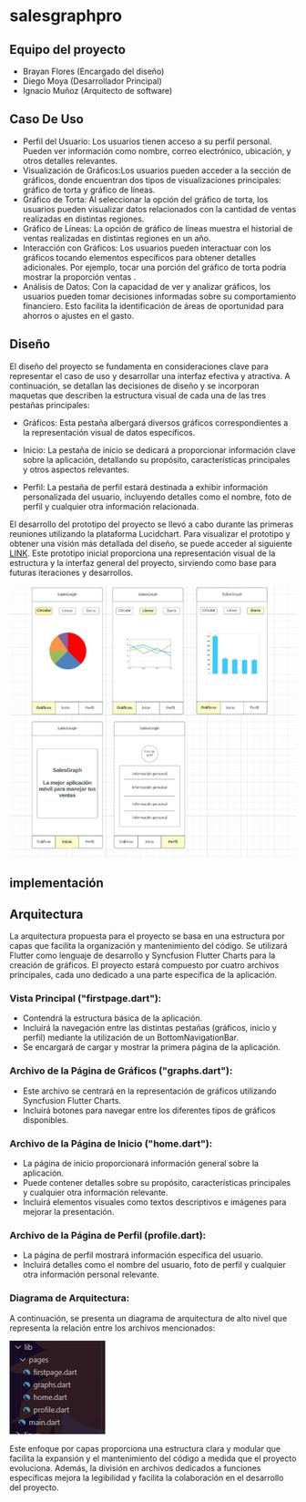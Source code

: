 # salesgraphpro


## Equipo del proyecto
- Brayan Flores (Encargado del diseño)
- Diego Moya (Desarrollador Principal)
- Ignacio Muñoz (Arquitecto de software)

## Caso De Uso

- Perfil del Usuario: Los usuarios tienen acceso a su perfil personal. Pueden ver información como nombre, correo electrónico, ubicación, y otros detalles relevantes.
- Visualización de Gráficos:Los usuarios pueden acceder a la sección de gráficos, donde encuentran dos tipos de visualizaciones principales: gráfico de torta y gráfico de líneas.
- Gráfico de Torta: Al seleccionar la opción del gráfico de torta, los usuarios pueden visualizar datos relacionados con la cantidad de ventas realizadas en distintas regiones.
- Gráfico de Líneas: La opción de gráfico de líneas muestra el historial de ventas realizadas en distintas regiones en un año.
- Interacción con Gráficos: Los usuarios pueden interactuar con los gráficos tocando elementos específicos para obtener detalles adicionales. Por ejemplo, tocar una porción del gráfico de torta podría mostrar la proporción ventas .
- Análisis de Datos: Con la capacidad de ver y analizar gráficos, los usuarios pueden tomar decisiones informadas sobre su comportamiento financiero. Esto facilita la identificación de áreas de oportunidad para ahorros o ajustes en el gasto.

## Diseño

El diseño del proyecto se fundamenta en consideraciones clave para representar el caso de uso y desarrollar una interfaz efectiva y atractiva. A continuación, se detallan las decisiones de diseño y se incorporan maquetas que describen la estructura visual de cada una de las tres pestañas principales:

- Gráficos: Esta pestaña albergará diversos gráficos correspondientes a la representación visual de datos específicos.

- Inicio: La pestaña de inicio se dedicará a proporcionar información clave sobre la aplicación, detallando su propósito, características principales y otros aspectos relevantes.

- Perfil: La pestaña de perfil estará destinada a exhibir información personalizada del usuario, incluyendo detalles como el nombre, foto de perfil y cualquier otra información relacionada.

El desarrollo del prototipo del proyecto se llevó a cabo durante las primeras reuniones utilizando la plataforma Lucidchart. Para visualizar el prototipo y obtener una visión más detallada del diseño, se puede acceder al siguiente [LINK](https://lucid.app/lucidchart/9c096983-115a-4f63-ab6e-4244a90350cd/edit?viewport_loc=124%2C65%2C2994%2C1513%2C0_0&invitationId=inv_a2d4f93e-b6ec-4a02-a4fb-4d985f7d817c). Este prototipo inicial proporciona una representación visual de la estructura y la interfaz general del proyecto, sirviendo como base para futuras iteraciones y desarrollos.

![LucidChart-imagen](https://github.com/ignacio121/SalesGraphPro/blob/graphs/salesgraphpro/assets/lucidchart.png)


## implementación



## Arquitectura

La arquitectura propuesta para el proyecto se basa en una estructura por capas que facilita la organización y mantenimiento del código. Se utilizará Flutter como lenguaje de desarrollo y Syncfusion Flutter Charts para la creación de gráficos. El proyecto estará compuesto por cuatro archivos principales, cada uno dedicado a una parte específica de la aplicación.

### Vista Principal ("firstpage.dart"):
- Contendrá la estructura básica de la aplicación.
- Incluirá la navegación entre las distintas pestañas (gráficos, inicio y perfil) mediante la utilización de un BottomNavigationBar.
- Se encargará de cargar y mostrar la primera página de la aplicación.

### Archivo de la Página de Gráficos ("graphs.dart"):
- Este archivo se centrará en la representación de gráficos utilizando Syncfusion Flutter Charts.
- Incluirá botones para navegar entre los diferentes tipos de gráficos disponibles.

### Archivo de la Página de Inicio ("home.dart"):
- La página de inicio proporcionará información general sobre la aplicación.
- Puede contener detalles sobre su propósito, características principales y cualquier otra información relevante.
- Incluirá elementos visuales como textos descriptivos e imágenes para mejorar la presentación.

### Archivo de la Página de Perfil (profile.dart):
- La página de perfil mostrará información específica del usuario.
- Incluirá detalles como el nombre del usuario, foto de perfil y cualquier otra información personal relevante.

### Diagrama de Arquitectura:

A continuación, se presenta un diagrama de arquitectura de alto nivel que representa la relación entre los archivos mencionados:

![Diagrama-arquitectura](https://github.com/ignacio121/SalesGraphPro/blob/graphs/salesgraphpro/assets/diagrama.png)

Este enfoque por capas proporciona una estructura clara y modular que facilita la expansión y el mantenimiento del código a medida que el proyecto evoluciona. Además, la división en archivos dedicados a funciones específicas mejora la legibilidad y facilita la colaboración en el desarrollo del proyecto.